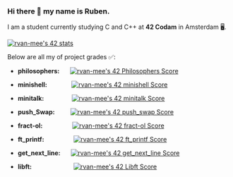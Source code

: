 ### Hi there 👋 my name is Ruben.
I am a student currently studying C and C++ at **42 Codam** in Amsterdam 🖥.

[![rvan-mee's 42 stats](https://badge42.vercel.app/api/v2/cl69mwa81019009k4fcmo62kd/stats?cursusId=21&coalitionId=58)](https://github.com/JaeSeoKim/badge42)

Below are all my of project grades ✅: 

- **philosophers:**&nbsp;&nbsp;&nbsp;&nbsp;&nbsp;&nbsp;[![rvan-mee's 42 Philosophers Score](https://badge42.vercel.app/api/v2/cl69mwa81019009k4fcmo62kd/project/2666768)](https://github.com/rvan-mee/Philosophers) 

- **minishell:**&nbsp;&nbsp;&nbsp;&nbsp;&nbsp;&nbsp;&nbsp;&nbsp;&nbsp;&nbsp;&nbsp;&nbsp;&nbsp;&nbsp;[![rvan-mee's 42 minishell Score](https://badge42.vercel.app/api/v2/cl69mwa81019009k4fcmo62kd/project/2594006)](https://github.com/SietseVos/minishell)

- **minitalk:**&nbsp;&nbsp;&nbsp;&nbsp;&nbsp;&nbsp;&nbsp;&nbsp;&nbsp;&nbsp;&nbsp;&nbsp;&nbsp;&nbsp;&nbsp;&nbsp;[![rvan-mee's 42 minitalk Score](https://badge42.vercel.app/api/v2/cl69mwa81019009k4fcmo62kd/project/2558681)](https://github.com/rvan-mee/minitalk)

- **push_Swap:**&nbsp;&nbsp;&nbsp;&nbsp;&nbsp;&nbsp;&nbsp;&nbsp;&nbsp;[![rvan-mee's 42 push_swap Score](https://badge42.vercel.app/api/v2/cl69mwa81019009k4fcmo62kd/project/2519978)](https://github.com/rvan-mee/push_swap)

- **fract-ol:**&nbsp;&nbsp;&nbsp;&nbsp;&nbsp;&nbsp;&nbsp;&nbsp;&nbsp;&nbsp;&nbsp;&nbsp;&nbsp;&nbsp;&nbsp;&nbsp;&nbsp;[![rvan-mee's 42 fract-ol Score](https://badge42.vercel.app/api/v2/cl69mwa81019009k4fcmo62kd/project/2468006)](https://github.com/rvan-mee/fract-ol)

- **ft_printf:**&nbsp;&nbsp;&nbsp;&nbsp;&nbsp;&nbsp;&nbsp;&nbsp;&nbsp;&nbsp;&nbsp;&nbsp;&nbsp;&nbsp;&nbsp;&nbsp;&nbsp;[![rvan-mee's 42 ft_printf Score](https://badge42.vercel.app/api/v2/cl69mwa81019009k4fcmo62kd/project/2461974)](https://github.com/rvan-mee/printf)

- **get_next_line:**&nbsp;&nbsp;&nbsp;&nbsp;&nbsp;&nbsp;[![rvan-mee's 42 get_next_line Score](https://badge42.vercel.app/api/v2/cl69mwa81019009k4fcmo62kd/project/2389947)](https://github.com/rvan-mee/get_next_line)

- **libft:**&nbsp;&nbsp;&nbsp;&nbsp;&nbsp;&nbsp;&nbsp;&nbsp;&nbsp;&nbsp;&nbsp;&nbsp;&nbsp;&nbsp;&nbsp;&nbsp;&nbsp;&nbsp;&nbsp;&nbsp;&nbsp;&nbsp;&nbsp;&nbsp;[![rvan-mee's 42 Libft Score](https://badge42.vercel.app/api/v2/cl69mwa81019009k4fcmo62kd/project/2365164)](https://github.com/rvan-mee/Libft)

<!--
**rvan-mee/rvan-mee** is a ✨ _special_ ✨ repository because its `README.md` (this file) appears on your GitHub profile.

Here are some ideas to get you started:

- 🔭 I’m currently working on ...
- 🌱 I’m currently learning ...
- 👯 I’m looking to collaborate on ...
- 🤔 I’m looking for help with ...
- 💬 Ask me about ...
- 📫 How to reach me: ...
- 😄 Pronouns: ...
- ⚡ Fun fact: ...
-->
